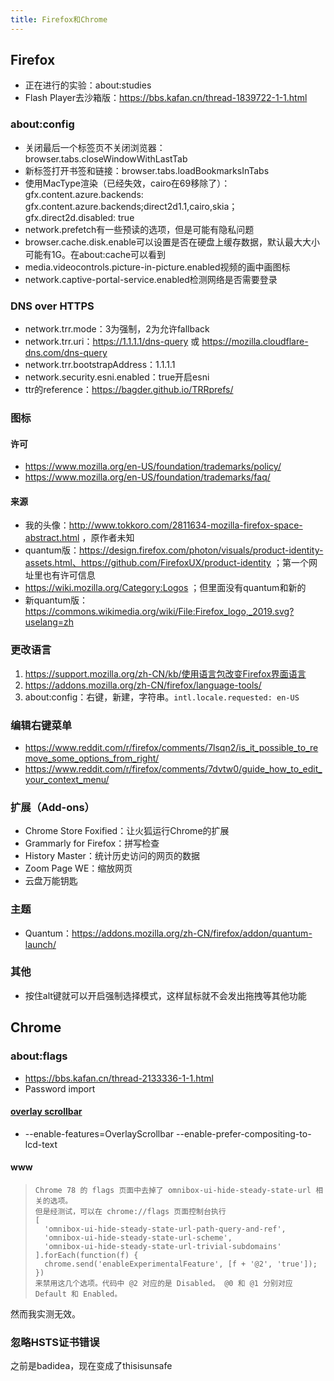 ```yaml
---
title: Firefox和Chrome
---
```


## Firefox

* 正在进行的实验：about:studies
* Flash Player去沙箱版：https://bbs.kafan.cn/thread-1839722-1-1.html

### about:config

* 关闭最后一个标签页不关闭浏览器：browser.tabs.closeWindowWithLastTab
* 新标签打开书签和链接：browser.tabs.loadBookmarksInTabs
* 使用MacType渲染（已经失效，cairo在69移除了）：gfx.content.azure.backends: gfx.content.azure.backends;direct2d1.1,cairo,skia；gfx.direct2d.disabled: true
* network.prefetch有一些预读的选项，但是可能有隐私问题
* browser.cache.disk.enable可以设置是否在硬盘上缓存数据，默认最大大小可能有1G。在about:cache可以看到
* media.videocontrols.picture-in-picture.enabled视频的画中画图标
* network.captive-portal-service.enabled检测网络是否需要登录

### DNS over HTTPS

* network.trr.mode：3为强制，2为允许fallback
* network.trr.uri：https://1.1.1.1/dns-query 或 https://mozilla.cloudflare-dns.com/dns-query
* network.trr.bootstrapAddress：1.1.1.1
* network.security.esni.enabled：true开启esni
* ttr的reference：https://bagder.github.io/TRRprefs/

### 图标

#### 许可

* https://www.mozilla.org/en-US/foundation/trademarks/policy/
* https://www.mozilla.org/en-US/foundation/trademarks/faq/

#### 来源

* 我的头像：http://www.tokkoro.com/2811634-mozilla-firefox-space-abstract.html ，原作者未知
* quantum版：https://design.firefox.com/photon/visuals/product-identity-assets.html、https://github.com/FirefoxUX/product-identity ；第一个网址里也有许可信息
* https://wiki.mozilla.org/Category:Logos ；但里面没有quantum和新的
* 新quantum版：https://commons.wikimedia.org/wiki/File:Firefox_logo,_2019.svg?uselang=zh

### 更改语言

1.  https://support.mozilla.org/zh-CN/kb/使用语言包改变Firefox界面语言
2.  https://addons.mozilla.org/zh-CN/firefox/language-tools/
3.  about:config：右键，新建，字符串。`intl.locale.requested: en-US`

### 编辑右键菜单

* https://www.reddit.com/r/firefox/comments/7lsqn2/is_it_possible_to_remove_some_options_from_right/
* https://www.reddit.com/r/firefox/comments/7dvtw0/guide_how_to_edit_your_context_menu/

### 扩展（Add-ons）

* Chrome Store Foxified：让火狐运行Chrome的扩展
* Grammarly for Firefox：拼写检查
* History Master：统计历史访问的网页的数据
* Zoom Page WE：缩放网页
* 云盘万能钥匙

### 主题

* Quantum：https://addons.mozilla.org/zh-CN/firefox/addon/quantum-launch/

### 其他

* 按住alt键就可以开启强制选择模式，这样鼠标就不会发出拖拽等其他功能

## Chrome

### about:flags

* https://bbs.kafan.cn/thread-2133336-1-1.html
* Password import

#### [overlay scrollbar](https://www.zhihu.com/question/64630817/answer/223528093)

* --enable-features=OverlayScrollbar --enable-prefer-compositing-to-lcd-text

#### www

> ```
> Chrome 78 的 flags 页面中去掉了 omnibox-ui-hide-steady-state-url 相关的选项。
> 但是经测试，可以在 chrome://flags 页面控制台执行
> [
>   'omnibox-ui-hide-steady-state-url-path-query-and-ref',
>   'omnibox-ui-hide-steady-state-url-scheme',
>   'omnibox-ui-hide-steady-state-url-trivial-subdomains'
> ].forEach(function(f) {
>   chrome.send('enableExperimentalFeature', [f + '@2', 'true']);
> })
> 来禁用这几个选项。代码中 @2 对应的是 Disabled。 @0 和 @1 分别对应 Default 和 Enabled。
> ```

然而我实测无效。

### 忽略HSTS证书错误

之前是badidea，现在变成了thisisunsafe
